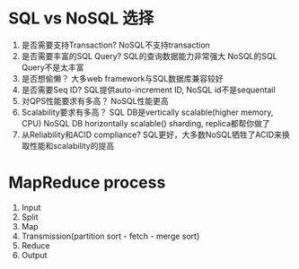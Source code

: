 # SQL vs NoSQL 选择
1. 是否需要支持Transaction?
    NoSQL不支持transaction
2. 是否需要丰富的SQL Query?
    SQL的查询数据能力非常强大
    NoSQL的SQL Query不是太丰富
3. 是否想偷懒？
    大多web framework与SQL数据库兼容较好
4. 是否需要Seq ID?
    SQL提供auto-increment ID, NoSQL id不是sequentail
5. 对QPS性能要求有多高？
    NoSQL性能更高
6. Scalability要求有多高？
    SQL DB是vertically scalable(higher memory, CPU)
    NoSQL DB horizontally scalable() sharding, replica都帮你做了
7. 从Reliability和ACID compliance?
    SQL更好，大多数NoSQL牺牲了ACID来换取性能和scalability的提高

# MapReduce process
1. Input
2. Split
3. Map
4. Transmission(partition sort - fetch - merge sort)
5. Reduce
6. Output
